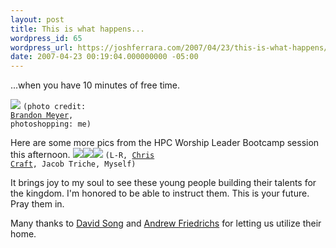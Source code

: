 ```yaml
---
layout: post
title: This is what happens...
wordpress_id: 65
wordpress_url: https://joshferrara.com/2007/04/23/this-is-what-happens/
date: 2007-04-23 00:19:04.000000000 -05:00
---
```

...when you have 10 minutes of free time.

<a href="http://www.divshare.com/download/461849-b6e"><img src="http://athena.divshare.com/athena2/thumbs/2007/04/23/461849/461849-b6e_mid.jpg" border="0"></a>
<code>(photo credit: <a href="http://brandon-4point5.blogspot.com">Brandon Meyer</a>, photoshopping: me)</code>

Here are some more pics from the HPC Worship Leader Bootcamp session this afternoon.
<a href="http://www.divshare.com/download/461851-313"><img src="http://athena.divshare.com/athena2/thumbs/2007/04/23/461851/461851-313.jpg" border="0"></a><a href="http://www.divshare.com/download/461853-ef5"><img src="http://athena.divshare.com/athena2/thumbs/2007/04/23/461853/461853-ef5.jpg" border="0"></a><a href="http://www.divshare.com/download/461876-2c5"><img src="http://apollo.divshare.com/apollo2/thumbs/2007/04/23/461876/461876-2c5.jpg" border="0"></a>
<code>(L-R, <a href="http://iamaconformist.blogspot.com/">Chris Craft</a>, Jacob Triche, Myself)</code>

It brings joy to my soul to see these young people building their talents for the kingdom. I'm honored to be able to instruct them. This is your future. Pray them in.

Many thanks to <a href="http://www.bluekardia.com">David Song</a> and <a href="http://friedriches.net/blog/">Andrew Friedrichs</a> for letting us utilize their home.
